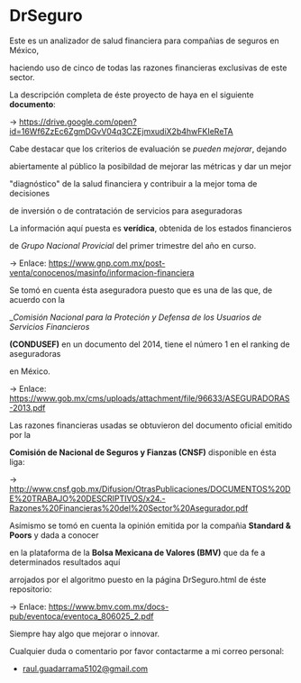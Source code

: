 # DrSeguro
Este es un analizador de salud financiera para compañias de seguros en México, 

haciendo uso de cinco de todas las razones financieras exclusivas de este sector.

La descripción completa de éste proyecto de haya en el siguiente __documento__:
  
  -> https://drive.google.com/open?id=16Wf6ZzEc6ZgmDGvV04q3CZEjmxudiX2b4hwFKIeReTA
  

Cabe destacar que los criterios de evaluación se *pueden mejorar*, dejando

abiertamente al público la posibildad de mejorar las métricas y dar un mejor

"diagnóstico" de la salud financiera y contribuir a la mejor toma de decisiones

de inversión o de contratación de servicios para aseguradoras

La información aquí puesta es __verídica__, obtenida de los estados financieros

de *Grupo Nacional Provicial* del primer trimestre del año en curso.
  
  
  -> Enlace: https://www.gnp.com.mx/post-venta/conocenos/masinfo/informacion-financiera
  
Se tomó en cuenta ésta aseguradora puesto que es una de las que, de acuerdo con la

__Comisión Nacional para la Proteción  y Defensa de los Usuarios de Servicios Financieros_

__(CONDUSEF)__ en un documento del 2014, tiene el número 1 en el ranking de aseguradoras

en México.

  -> Enlace: https://www.gob.mx/cms/uploads/attachment/file/96633/ASEGURADORAS-2013.pdf
  
  
  
 Las razones financieras usadas se obtuvieron del documento oficial emitido por la
 
 __Comisión de Nacional de Seguros y Fianzas (CNSF)__ disponible en ésta liga:
 
  -> http://www.cnsf.gob.mx/Difusion/OtrasPublicaciones/DOCUMENTOS%20DE%20TRABAJO%20DESCRIPTIVOS/x24.-Razones%20Financieras%20del%20Sector%20Asegurador.pdf
  
  
  
Asímismo se tomó en cuenta la opinión emitida por la compañia __Standard & Poors__ y dada a conocer

en la plataforma de la __Bolsa Mexicana de Valores (BMV)__ que da fe a determinados resultados aquí 

arrojados por el algoritmo puesto en la página DrSeguro.html de éste repositorio:

  -> Enlace: https://www.bmv.com.mx/docs-pub/eventoca/eventoca_806025_2.pdf
  

Siempre hay algo que mejorar o innovar.

Cualquier duda o comentario por favor contactarme a mi correo personal:
  + raul.guadarrama5102@gmail.com

